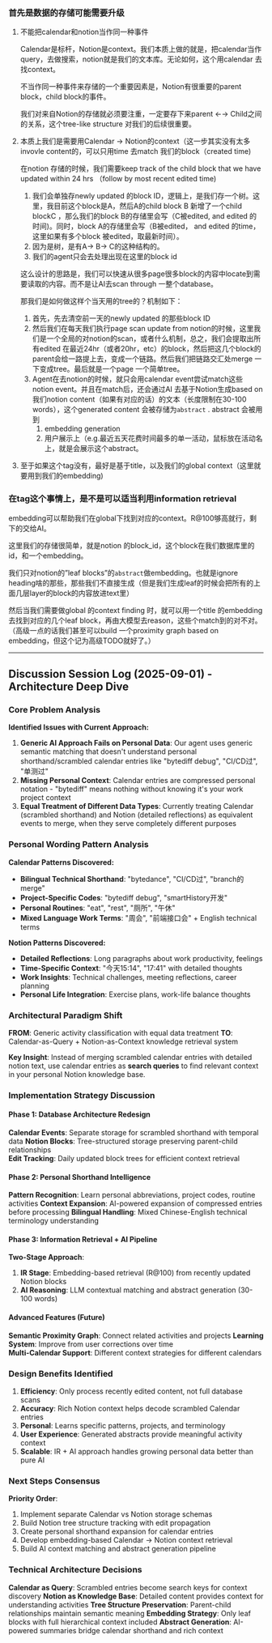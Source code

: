 ### 首先是数据的存储可能需要升级

1. 不能把calendar和notion当作同一种事件
    
    Calendar是标杆，Notion是context。我们本质上做的就是，把calendar当作query，去做搜索，notion就是我们的文本库。无论如何，这个用calendar 去找context。
    
    不当作同一种事件来存储的一个重要因素是，Notion有很重要的parent block，child block的事件。
    
    我们对来自Notion的存储就必须要注重，一定要存下来parent ←→ Child之间的关系，这个tree-like structure 对我们的后续很重要。
    
2. 本质上我们是需要用Calendar → Notion的context（这一步其实没有太多invovle content的，可以只用time 去match 我们的block（created time) 
    
    在notion 存储的时候，我们需要keep track of the child block that we have updated within 24 hrs （follow by most recent edited time) 
    
    1. 我们会单独存newly updated 的block ID，逻辑上，是我们存一个树。这里，我目前这个block是A，然后A的child block B 新增了一个child blockC ，那么我们的block B的存储里会写（C被edited, and edited 的时间)。同时，block A的存储里会写（B被edited， and edited 的time，这里如果有多个block 被edited，取最新时间）。
    2. 因为是树，是有A→ B→ C的这种结构的。
    3. 我们的agent只会去处理出现在这里的block id
    
    这么设计的思路是，我们可以快速从很多page很多block的内容中locate到需要读取的内容。而不是让AI去scan through 一整个database。
    
    那我们是如何做这样个当天用的tree的？机制如下：
    
    1. 首先，先去清空前一天的newly updated 的那些block ID
    2. 然后我们在每天我们执行page scan update from notion的时候，这里我们是一个全局的对notion的scan，或者什么机制，总之，我们会提取出所有edited 在最近24hr（或者20hr，etc）的block，然后把这几个block的parent会给一路提上去，变成一个链路。然后我们把链路交汇处merge 一下变成tree。最后就是一个page 一个简单tree。
    3. Agent在去notion的时候，就只会用calendar event尝试match这些notion event。并且在match后，还会通过AI 去基于Notion生成based on 我们notion content（如果有对应的话）的文本（长度限制在30-100 words），这个generated content 会被存储为`abstract` . abstract 会被用到
        1. embedding generation
        2. 用户展示上（e.g.最近五天花费时间最多的单一活动，鼠标放在活动名上，就是会展示这个abstract。
3. 至于如果这个tag没有，最好是基于title，以及我们的global context（这里就要用到我们的embedding)

### 在tag这个事情上，是不是可以适当利用information retrieval

embedding可以帮助我们在global下找到对应的context。R@100够高就行，剩下的交给AI。

这里我们的存储很简单，就是notion 的block_id，这个block在我们数据库里的id，和一个embedding。

我们只对notion的”leaf blocks”的`abstract`做embedding。也就是ignore heading啥的那些，那些我们不直接生成（但是我们生成leaf的时候会把所有的上面几层layer的block的内容放进text里）

然后当我们需要做global 的context finding 时，就可以用一个title 的embedding去找到对应的几个leaf block，再由大模型去reason，这些个match到的对不对。（高级一点的话我们甚至可以build 一个proximity graph based on embedding，但这个记为高级TODO就好了。）

---

## Discussion Session Log (2025-09-01) - Architecture Deep Dive

### Core Problem Analysis 
**Identified Issues with Current Approach:**
1. **Generic AI Approach Fails on Personal Data**: Our agent uses generic semantic matching that doesn't understand personal shorthand/scrambled calendar entries like "bytediff debug", "CI/CD过", "单测过"
2. **Missing Personal Context**: Calendar entries are compressed personal notation - "bytediff" means nothing without knowing it's your work project context
3. **Equal Treatment of Different Data Types**: Currently treating Calendar (scrambled shorthand) and Notion (detailed reflections) as equivalent events to merge, when they serve completely different purposes

### Personal Wording Pattern Analysis
**Calendar Patterns Discovered:**
- **Bilingual Technical Shorthand**: "bytedance", "CI/CD过", "branch的merge" 
- **Project-Specific Codes**: "bytediff debug", "smartHistory开发"  
- **Personal Routines**: "eat", "rest", "厕所", "午休"
- **Mixed Language Work Terms**: "周会", "前端接口会" + English technical terms

**Notion Patterns Discovered:**
- **Detailed Reflections**: Long paragraphs about work productivity, feelings
- **Time-Specific Context**: "今天15:14", "17:41" with detailed thoughts
- **Work Insights**: Technical challenges, meeting reflections, career planning
- **Personal Life Integration**: Exercise plans, work-life balance thoughts

### Architectural Paradigm Shift
**FROM**: Generic activity classification with equal data treatment
**TO**: Calendar-as-Query + Notion-as-Context knowledge retrieval system

**Key Insight**: Instead of merging scrambled calendar entries with detailed notion text, use calendar entries as **search queries** to find relevant context in your personal Notion knowledge base.

### Implementation Strategy Discussion

#### Phase 1: Database Architecture Redesign
**Calendar Events**: Separate storage for scrambled shorthand with temporal data
**Notion Blocks**: Tree-structured storage preserving parent-child relationships  
**Edit Tracking**: Daily updated block trees for efficient context retrieval

#### Phase 2: Personal Shorthand Intelligence  
**Pattern Recognition**: Learn personal abbreviations, project codes, routine activities
**Context Expansion**: AI-powered expansion of compressed entries before processing
**Bilingual Handling**: Mixed Chinese-English technical terminology understanding

#### Phase 3: Information Retrieval + AI Pipeline
**Two-Stage Approach**:
1. **IR Stage**: Embedding-based retrieval (R@100) from recently updated Notion blocks
2. **AI Reasoning**: LLM contextual matching and abstract generation (30-100 words)

#### Advanced Features (Future)
**Semantic Proximity Graph**: Connect related activities and projects
**Learning System**: Improve from user corrections over time  
**Multi-Calendar Support**: Different context strategies for different calendars

### Design Benefits Identified
1. **Efficiency**: Only process recently edited content, not full database scans
2. **Accuracy**: Rich Notion context helps decode scrambled Calendar entries
3. **Personal**: Learns specific patterns, projects, and terminology  
4. **User Experience**: Generated abstracts provide meaningful activity context
5. **Scalable**: IR + AI approach handles growing personal data better than pure AI

### Next Steps Consensus
**Priority Order**:
1. Implement separate Calendar vs Notion storage schemas
2. Build Notion tree structure tracking with edit propagation
3. Create personal shorthand expansion for calendar entries  
4. Develop embedding-based Calendar → Notion context retrieval
5. Build AI context matching and abstract generation pipeline

### Technical Architecture Decisions
**Calendar as Query**: Scrambled entries become search keys for context discovery
**Notion as Knowledge Base**: Detailed content provides context for understanding activities
**Tree Structure Preservation**: Parent-child relationships maintain semantic meaning
**Embedding Strategy**: Only leaf blocks with full hierarchical context included
**Abstract Generation**: AI-powered summaries bridge calendar shorthand and rich context